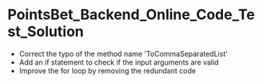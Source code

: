 # PointsBet_Backend_Online_Code_Test_Solution

- Correct the typo of the method name 'ToCommaSeparatedList'
- Add an if statement to check if the input arguments are valid
- Improve the for loop by removing the redundant code
